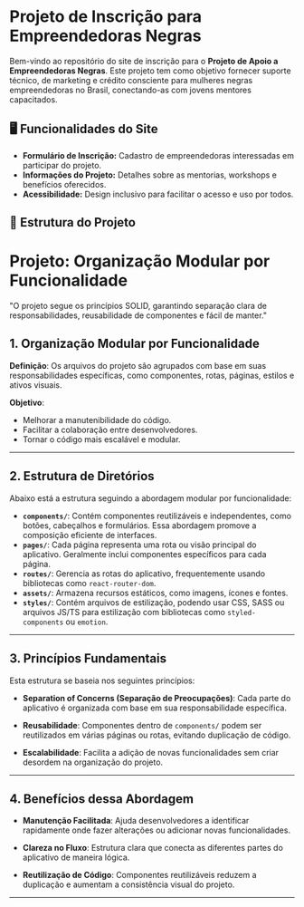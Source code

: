 # Projeto de Inscrição para Empreendedoras Negras

Bem-vindo ao repositório do site de inscrição para o **Projeto de Apoio a Empreendedoras Negras**. Este projeto tem como objetivo fornecer suporte técnico, de marketing e crédito consciente para mulheres negras empreendedoras no Brasil, conectando-as com jovens mentores capacitados.

## 🖥️ Funcionalidades do Site


- **Formulário de Inscrição:** Cadastro de empreendedoras interessadas em participar do projeto.
- **Informações do Projeto:** Detalhes sobre as mentorias, workshops e benefícios oferecidos.
- **Acessibilidade:** Design inclusivo para facilitar o acesso e uso por todos.

## 📑 Estrutura do Projeto

# Projeto: Organização Modular por Funcionalidade

"O projeto segue os princípios SOLID, garantindo separação clara de responsabilidades, reusabilidade de componentes e fácil de manter."

## 1. Organização Modular por Funcionalidade

**Definição**: 
Os arquivos do projeto são agrupados com base em suas responsabilidades específicas, como componentes, rotas, páginas, estilos e ativos visuais.

**Objetivo**: 
- Melhorar a manutenibilidade do código.
- Facilitar a colaboração entre desenvolvedores.
- Tornar o código mais escalável e modular.

---

## 2. Estrutura de Diretórios 

Abaixo está a estrutura seguindo a abordagem modular por funcionalidade:

- **`components/`**: Contém componentes reutilizáveis e independentes, como botões, cabeçalhos e formulários. Essa abordagem promove a composição eficiente de interfaces.
- **`pages/`**: Cada página representa uma rota ou visão principal do aplicativo. Geralmente inclui componentes específicos para cada página.
- **`routes/`**: Gerencia as rotas do aplicativo, frequentemente usando bibliotecas como `react-router-dom`.
- **`assets/`**: Armazena recursos estáticos, como imagens, ícones e fontes.
- **`styles/`**: Contém arquivos de estilização, podendo usar CSS, SASS ou arquivos JS/TS para estilização com bibliotecas como `styled-components` ou `emotion`.

---

## 3. Princípios Fundamentais

Esta estrutura se baseia nos seguintes princípios:

- **Separation of Concerns (Separação de Preocupações)**: 
  Cada parte do aplicativo é organizada com base em sua responsabilidade específica.

- **Reusabilidade**: 
  Componentes dentro de `components/` podem ser reutilizados em várias páginas ou rotas, evitando duplicação de código.

- **Escalabilidade**: 
  Facilita a adição de novas funcionalidades sem criar desordem na organização do projeto.

---

## 4. Benefícios dessa Abordagem

- **Manutenção Facilitada**: 
  Ajuda desenvolvedores a identificar rapidamente onde fazer alterações ou adicionar novas funcionalidades.

- **Clareza no Fluxo**: 
  Estrutura clara que conecta as diferentes partes do aplicativo de maneira lógica.

- **Reutilização de Código**: 
  Componentes reutilizáveis reduzem a duplicação e aumentam a consistência visual do projeto.

---


